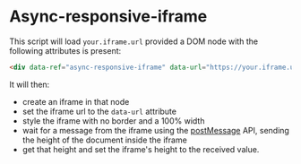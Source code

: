 # Async-responsive-iframe

This script will load `your.iframe.url` provided a DOM node with the following attributes is present:

```html
<div data-ref="async-responsive-iframe" data-url="https://your.iframe.url"></div>
```

It will then:

- create an iframe in that node
- set the iframe url to the `data-url` attribute
- style the iframe with no border and a 100% width
- wait for a message from the iframe using the [postMessage](https://developer.mozilla.org/en-US/docs/Web/API/Window/postMessage) API, sending the height of the document inside the iframe
- get that height and set the iframe's height to the received value.